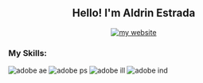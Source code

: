 <h2 align="center">Hello! I'm Aldrin Estrada</h2>
<p align="center">
  <a href="https://aldrinestrada.ca/">
    <img alt="my website" title="My Website" src="https://img.shields.io/badge/:badgeContent?style=social&labelColor=purple&color=purple&link=https%3A%2F%2Faldrinestrada.ca%2F"/>
  </a>
</p>

<h3>My Skills:</h3>

<p>
  <img alt="adobe ae" title="after effects" src="https://img.shields.io/badge/Adobe%20after%20affects-CF96FD?style=for-the-badge&logo=Adobe%20after%20effects&logoColor=393665"/>
   <img alt="adobe ps" title="photoshop" src="https://img.shields.io/badge/Adobe%20Photoshop-31A8FF?style=for-the-badge&logo=Adobe%20Photoshop&logoColor=black"/>
   <img alt="adobe ill" title="illustrator" src="https://img.shields.io/badge/Adobe%20Illustrator-FF9A00?style=for-the-badge&logo=adobe%20illustrator&logoColor=white"/>
   <img alt="adobe ind" title="indesign" src="https://img.shields.io/badge/Adobe%20InDesign-FF3366?style=for-the-badge&logo=Adobe%20InDesign&logoColor=white"/>
  
</p>

<!--
**AldrinEstrada/AldrinEstrada** is a ✨ _special_ ✨ repository because its `README.md` (this file) appears on your GitHub profile.

Here are some ideas to get you started:

- 🔭 I’m currently working on ...
- 🌱 I’m currently learning ...
- 👯 I’m looking to collaborate on ...
- 🤔 I’m looking for help with ...
- 💬 Ask me about ...
- 📫 How to reach me: ...
- 😄 Pronouns: ...
- ⚡ Fun fact: ...
-->
